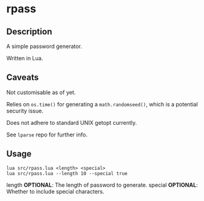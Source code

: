 # rpass


## Description

A simple password generator.

Written in Lua.


## Caveats

Not customisable as of yet.

Relies on `os.time()` for generating a `math.randomseed()`,
which is a potential security issue.

Does not adhere to standard UNIX getopt currently.

See `lparse` repo for further info.


## Usage

```
lua src/rpass.lua <length> <special>
lua src/rpass.lua --length 10 --special true
```

length **OPTIONAL**: The length of password to generate.
special **OPTIONAL**: Whether to include special characters.
